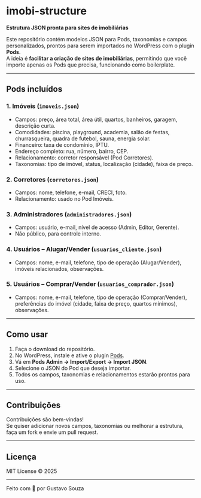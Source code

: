 # imobi-structure 

**Estrutura JSON pronta para sites de imobiliárias**  

Este repositório contém modelos JSON para Pods, taxonomias e campos personalizados, prontos para serem importados no WordPress com o plugin **Pods**.  
A ideia é **facilitar a criação de sites de imobiliárias**, permitindo que você importe apenas os Pods que precisa, funcionando como boilerplate.

---

## Pods incluídos

### 1. Imóveis (`imoveis.json`)
- Campos: preço, área total, área útil, quartos, banheiros, garagem, descrição curta.
- Comodidades: piscina, playground, academia, salão de festas, churrasqueira, quadra de futebol, sauna, energia solar.
- Financeiro: taxa de condomínio, IPTU.
- Endereço completo: rua, número, bairro, CEP.
- Relacionamento: corretor responsável (Pod Corretores).
- Taxonomias: tipo de imóvel, status, localização (cidade), faixa de preço.

### 2. Corretores (`corretores.json`)
- Campos: nome, telefone, e-mail, CRECI, foto.
- Relacionamento: usado no Pod Imóveis.

### 3. Administradores (`administradores.json`)
- Campos: usuário, e-mail, nível de acesso (Admin, Editor, Gerente).
- Não público, para controle interno.

### 4. Usuários – Alugar/Vender (`usuarios_cliente.json`)
- Campos: nome, e-mail, telefone, tipo de operação (Alugar/Vender), imóveis relacionados, observações.

### 5. Usuários – Comprar/Vender (`usuarios_comprador.json`)
- Campos: nome, e-mail, telefone, tipo de operação (Comprar/Vender), preferências do imóvel (cidade, faixa de preço, quartos mínimos), observações.

---

## Como usar

1. Faça o download do repositório.
2. No WordPress, instale e ative o plugin [Pods](https://pods.io/).
3. Vá em **Pods Admin → Import/Export → Import JSON**.
4. Selecione o JSON do Pod que deseja importar.
5. Todos os campos, taxonomias e relacionamentos estarão prontos para uso.

---

## Contribuições

Contribuições são bem-vindas!  
Se quiser adicionar novos campos, taxonomias ou melhorar a estrutura, faça um fork e envie um pull request.

---

## Licença

MIT License © 2025

---

 Feito com 💚 por Gustavo Souza

